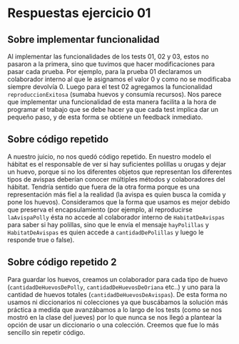 # Respuestas ejercicio 01

## Sobre implementar funcionalidad

Al implementar las funcionalidades de los tests 01, 02 y 03, estos no pasaron a la primera, sino que tuvimos que hacer modificaciones para pasar cada prueba. Por ejemplo, para la prueba 01 declaramos un colaborador interno al que le asignamos el valor 0 y como no se modificaba siempre devolvía 0. Luego para el test 02 agregamos la funcionalidad ```reproduccionExitosa``` (sumaba huevos y consumía recursos). Nos parece que implementar una funcionalidad de esta manera facilita a la hora de programar el trabajo que se debe hacer ya que cada test implica dar un pequeño paso, y de esta forma se obtiene un feedback inmediato.

## Sobre código repetido

A nuestro juicio, no nos quedó código repetido. En nuestro modelo el hábitat es el responsable de ver si hay suficientes polillas u orugas y dejar un huevo, porque si no los diferentes objetos que representan los diferentes tipos de avispas deberían conocer múltiples métodos y colaboradores del hábitat. Tendría sentido que fuera de la otra forma porque es una representación más fiel a la realidad (la avispa es quien busca la comida y pone los huevos). Consideramos que la forma que usamos es mejor debido que preserva el encapsulamiento (por ejemplo, al reproducirse ```laAvispaPolly``` ésta no accede al colaborador interno de ```HabitatDeAvispas``` para saber si hay polillas, sino que le envía el mensaje ```hayPolillas``` y ```HabitatDeAvispas``` es quien accede a ```cantidadDePolillas``` y luego le responde true o false).

## Sobre código repetido 2

Para guardar los huevos, creamos un colaborador para cada tipo de huevo (```cantidadDeHuevosDePolly```, ```cantidadDeHuevosDeOriana``` etc..) y uno para la cantidad de huevos totales (```cantidadDeHuevosDeAvispas```). De esta forma no usamos ni diccionarios ni colecciones ya que buscábamos la solución más práctica a medida que avanzábamos a lo largo de los tests (como se nos mostró en la clase del jueves) por lo que nunca se nos llegó a plantear la opción de usar un diccionario o una colección. Creemos que fue lo más sencillo sin repetir código.

